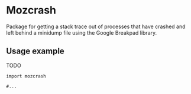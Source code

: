 # Mozcrash

Package for getting a stack trace out of processes that have crashed and left behind a minidump file using the Google Breakpad library.


## Usage example

TODO

    import mozcrash

    #...

